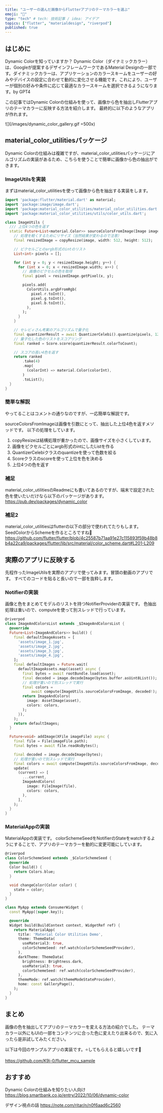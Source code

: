 ```yaml
---
title: "ユーザーの選んだ画像からFlutterアプリのテーマカラーを選ぶ"
emoji: "👾"
type: "tech" # tech: 技術記事 / idea: アイデア
topics: ["flutter", "materialdesign", "riverpod"]
published: true
---
```

## はじめに
Dynamic Colorを知っていますか？
Dynamic Color（ダイナミックカラー）は、Googleが提案するデザインフレームワークであるMaterial Designの一部です。ダイナミックカラーは、アプリケーションのカラースキームをユーザーの好みやデバイスの設定に合わせて動的に変化させる機能です。これにより、ユーザーが個別の好みや条件に応じて最適なカラースキームを選択できるようになります。by GPT4

この記事ではDynamic Colorの仕組みを使って、画像から色を抽出しFlutterアプリのテーマカラーに反映する方法を紹介します。
最終的に以下のようなアプリが作れます。

![](/images/dynamic_color_gallery.gif =500x)

## material_color_utilitiesパッケージ
Dynamic Colorの仕組みは複雑ですが、material_color_utilitiesパッケージにアルゴリズムの実装があるため、こちらを使うことで簡単に画像から色の抽出ができます。

### ImageUtilsを実装

まずはmaterial_color_utilitiesを使って画像から色を抽出する実装をします。
```dart:image_utils.dart
import 'package:flutter/material.dart' as material;
import 'package:image/image.dart';
import 'package:material_color_utilities/material_color_utilities.dart';
import 'package:material_color_utilities/utils/color_utils.dart';

class ImageUtils {
  /// 上位4つの色を返す
  static Future<List<material.Color>> sourceColorsFromImage(Image image) async {
    // 処理を軽くするためにリサイズ（当然結果が変わるので注意）
    final resizedImage = copyResize(image, width: 512, height: 512);

    // ピクセルごとのargb形式のintのリスト
    List<int> pixels = [];

    for (int y = 0; y < resizedImage.height; y++) {
      for (int x = 0; x < resizedImage.width; x++) {
        // 画像のピクセルの色を取得
        final pixel = resizedImage.getPixel(x, y);

        pixels.add(
          ColorUtils.argbFromRgb(
            pixel.r.toInt(),
            pixel.g.toInt(),
            pixel.b.toInt(),
          ),
        );
      }
    }

    // セレビィさん考案のアルゴリズムで量子化
    final quantizerResult = await QuantizerCelebi().quantize(pixels, 128);
    // 量子化した色のリストをスコアリング
    final ranked = Score.score(quantizerResult.colorToCount);

    // スコアの高い4色を返す
    return ranked
        .take(4)
        .map(
          (colorInt) => material.Color(colorInt),
        )
        .toList();
  }
}
```
### 簡単な解説
やってることはコメントの通りなのですが、一応簡単な解説です。

sourceColorsFromImageは画像を引数にとって、抽出した上位4色を返すメソッドです。
以下の処理をしています。
1. copyResizeは結構処理が重かったので、画像サイズを小さくしています。
2. 画像をピクセルごとにargb形式のintにしたListを作る
3. QuantizerCelebiクラスのquantizeを使って色数を絞る
4. Scoreクラスのscoreを使って上位を色を決める
5. 上位4つの色を返す

### 補足
material_color_utilitiesのReadmeにも書いてあるのですが、端末で設定された色を使いたいだけなら以下のパッケージがあります。
https://pub.dev/packages/dynamic_color

### 補足2
material_color_utilitiesはflutterの以下の部分で使われてたりもします。SeedColorからSchemeを作るところですね👀
https://github.com/flutter/flutter/blob/4c25587b71aa91e27c115893f59b48b8b4a22ca9/packages/flutter/lib/src/material/color_scheme.dart#L201-L209

## 実際のアプリに反映する
先程作ったImageUtilsを実際のアプリで使ってみます。冒頭の動画のアプリです。
すべてのコードを貼ると長いので一部を抜粋します。

### Notifierの実装
画像と色をまとめてモデルのリストを持つNotifierProviderの実装です。
色抽出処理は重いので、computeを使って別スレッドで行っています。
```dart
@riverpod
class ImageAndColorsList extends _$ImageAndColorsList {
  @override
  Future<List<ImageAndColors>> build() {
    final defaultImageAssets = [
      'assets/image_1.jpg',
      'assets/image_2.jpg',
      'assets/image_3.jpg',
      'assets/image_4.jpg',
    ];
    final defaultImages = Future.wait(
      defaultImageAssets.map((asset) async {
        final bytes = await rootBundle.load(asset);
        final decoded = image.decodeImage(bytes.buffer.asUint8List());
        // 処理が重いので別スレッドで実行
        final colors =
            await compute(ImageUtils.sourceColorsFromImage, decoded!);
        return ImageAndColors(
          image: AssetImage(asset),
          colors: colors,
        );
      }),
    );
    return defaultImages;
  }

  Future<void> addImage(XFile imageFile) async {
    final file = File(imageFile.path);
    final bytes = await file.readAsBytes();

    final decoded = image.decodeImage(bytes);
    // 処理が重いので別スレッドで実行
    final colors = await compute(ImageUtils.sourceColorsFromImage, decoded!);
    update(
      (current) => [
        ...current,
        ImageAndColors(
          image: FileImage(file),
          colors: colors,
        ),
      ],
    );
  }
}
```

### MaterialAppの実装

MaterialAppの実装です。
colorSchemeSeedをNotifierのStateをwatchするようにすることで、アプリのテーマカラーを動的に変更可能にしています。

```dart
@riverpod
class ColorSchemeSeed extends _$ColorSchemeSeed {
  @override
  Color build() {
    return Colors.blue;
  }

  void changeColor(Color color) {
    state = color;
  }
}

class MyApp extends ConsumerWidget {
  const MyApp({super.key});

  @override
  Widget build(BuildContext context, WidgetRef ref) {
    return MaterialApp(
      title: 'Material Color Utilities Demo',
      theme: ThemeData(
        useMaterial3: true,
        colorSchemeSeed: ref.watch(colorSchemeSeedProvider),
      ),
      darkTheme: ThemeData(
        brightness: Brightness.dark,
        useMaterial3: true,
        colorSchemeSeed: ref.watch(colorSchemeSeedProvider),
      ),
      themeMode: ref.watch(themeModeStateProvider),
      home: const GalleryPage(),
    );
  }
}
```

## まとめ
画像の色を抽出してアプリのテーマカラーを変える方法の紹介でした。
テーマカラー以外にもUIの一部をコンテンツに合った色に変えたり出来るので、気に入ったら是非試してみたください。

以下は今回のサンプルアプリの実装です。⭐してもらえると嬉しいです🥳

https://github.com/K9i-0/flutter_mcu_sample

## おすすめ

Dynamic Colorの仕組みを知りたい人向け
https://blog.smartbank.co.jp/entry/2022/10/06/dynamic-color

デザイン視点の話
https://note.com/ritar/n/n0f6aad6c2560